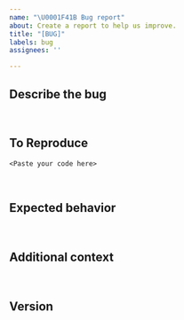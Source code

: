 ```yaml
---
name: "\U0001F41B Bug report"
about: Create a report to help us improve.
title: "[BUG]"
labels: bug
assignees: ''

---
```



## Describe the bug
<!--
A clear and concise description of what the bug is.
-->



<br>

## To Reproduce
<!--
Add a Minimal, Complete, and Verifiable example (for more details, see
e.g. https://stackoverflow.com/help/mcve. If the code is too long, feel
free to put it in a public gist and link it in the issue: https://gist.github.com.
-->

```<Paste your code here>```



<br>

## Expected behavior
<!--
A clear and concise description of what you expected to happen.
-->



<br>

## Additional context
<!--
Add any other context or screenshots about the problem here.
-->



<br>

## Version
<!--
Please run the following code snippet and paste the output here:
 
import atom
print(atom.__version__)
-->
